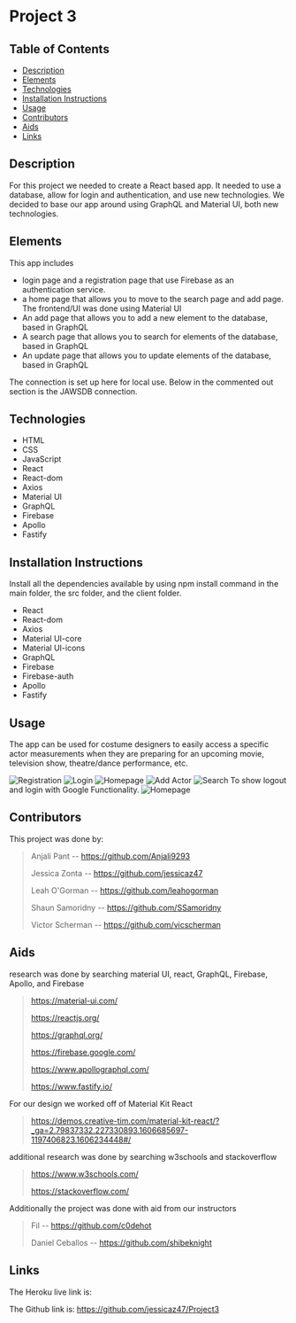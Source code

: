 # Project 3


## **Table of Contents** 

  - [Description](#description)
  - [Elements](#elements)
  - [Technologies](#technologies)
  - [Installation Instructions](#installation)
  - [Usage](#usage)
  - [Contributors](#contributors)
  - [Aids](#aids)
  - [Links](#links)


## **Description**
For this project we needed to create a React based app. It needed to use a database, allow for login and authentication, and use new technologies.
We decided to base our app around using GraphQL and Material UI, both new technologies. 

## **Elements**

This app includes 
* login page and a registration page that use Firebase as an authentication service.
* a home page that allows you to move to the search page and add page. The frontend/UI was done using Material UI
* An add page that allows you to add a new element to the database, based in GraphQL
* A search page that allows you to search for elements of the database, based in GraphQL
* An update page that allows you to update elements of the database, based in GraphQL

The connection is set up here for local use. Below in the commented out section is the JAWSDB connection.

## **Technologies**
* HTML
* CSS
* JavaScript
* React
* React-dom
* Axios
* Material UI
* GraphQL
* Firebase
* Apollo
* Fastify

## **Installation Instructions**
Install all the dependencies available by using npm install command in the main folder, the src folder, and the client folder.
* React
* React-dom
* Axios
* Material UI-core
* Material UI-icons
* GraphQL
* Firebase
* Firebase-auth
* Apollo
* Fastify


## **Usage**
The app can be used for costume designers to easily access a specific actor measurements when they are preparing for an upcoming movie, television show, theatre/dance performance, etc.

![Registration](img/registration.jpg)
![Login](img/Login.jpg)
![Homepage](img/Jsmith.jpg)
![Add Actor](img/add.jpg)
![Search](img/search.jpg)
To show logout and login with Google Functionality.
![Homepage](img/Home%20Page.jpg)

## **Contributors**
This project was done by:

> Anjali Pant -- https://github.com/Anjali9293
> 
> Jessica Zonta -- https://github.com/jessicaz47
> 
> Leah O'Gorman -- https://github.com/leahogorman
> 
> Shaun Samoridny -- https://github.com/SSamoridny
> 
> Victor Scherman -- https://github.com/vicscherman


## **Aids**
research was done by searching material UI, react, GraphQL, Firebase, Apollo, and Firebase

> https://material-ui.com/
> 
> https://reactjs.org/
> 
> https://graphql.org/
> 
> https://firebase.google.com/
> 
> https://www.apollographql.com/
> 
> https://www.fastify.io/


For our design we worked off of Material Kit React

> https://demos.creative-tim.com/material-kit-react/?_ga=2.79837332.227330893.1606685697-1197406823.1606234448#/


additional research was done by searching w3schools and stackoverflow

> https://www.w3schools.com/
> 
> https://stackoverflow.com/


Additionally the project was done with aid from our instructors

> Fil -- https://github.com/c0dehot
> 
> Daniel Ceballos -- https://github.com/shibeknight


## **Links**

The Heroku live link is: 

The Github link is: https://github.com/jessicaz47/Project3
                

